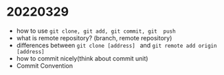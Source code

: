 # 20220329

- how to use `git clone, git add, git commit, git  push`
- what is remote repository? (branch, remote repository) 
- differences between `git clone [address] ` and `git remote add origin [address]`
- how to commit nicely(think about commit unit)
- Commit Convention
